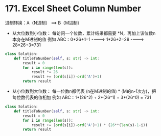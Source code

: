 # 171. Excel Sheet Column Number

进制转换：A（N进制） ==&gt; B（M进制）

* 从大位数到小位数： 每访问一个位数，累计结果都需要 \*N，再加上该位数n本身在M进制的值 例如 ABC：0\*26+1=1 ----&gt; 1\*26+2=28 ----&gt; 28\*26+3=731

```python
class Solution:
    def titleToNumber(self, s: str) -> int:
        result = 0
        for i in range(len(s)):
            result *= 26
            result += (ord(s[i])-ord('A')+1)
        return result
```

* 从小位数到大位数： 每一位数n都代表 \(n在M进制的值\) \* \(M的n-1次方\)，把每位数代表的值相加 例如 ABC：1\*\(26^2\) + 2\*\(26^1\) + 3\*\(26^0\) = 731

```python
class Solution:
    def titleToNumber(self, s: str) -> int:
        result = 0
        for i in range(len(s)):
            result += (ord(s[i])-ord('A')+1) * (26**(len(s)-1-i))
        return result
```

